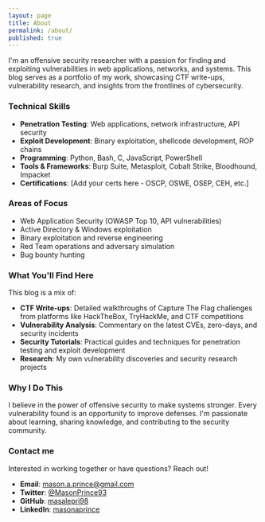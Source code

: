 ```yaml
---
layout: page
title: About
permalink: /about/
published: true
---
```


I'm an offensive security researcher with a passion for finding and exploiting vulnerabilities in web applications, networks, and systems. This blog serves as a portfolio of my work, showcasing CTF write-ups, vulnerability research, and insights from the frontlines of cybersecurity.

### Technical Skills

- **Penetration Testing**: Web applications, network infrastructure, API security
- **Exploit Development**: Binary exploitation, shellcode development, ROP chains
- **Programming**: Python, Bash, C, JavaScript, PowerShell
- **Tools & Frameworks**: Burp Suite, Metasploit, Cobalt Strike, Bloodhound, Impacket
- **Certifications**: [Add your certs here - OSCP, OSWE, OSEP, CEH, etc.]

### Areas of Focus

- Web Application Security (OWASP Top 10, API vulnerabilities)
- Active Directory & Windows exploitation
- Binary exploitation and reverse engineering
- Red Team operations and adversary simulation
- Bug bounty hunting

### What You'll Find Here

This blog is a mix of:
- **CTF Write-ups**: Detailed walkthroughs of Capture The Flag challenges from platforms like HackTheBox, TryHackMe, and CTF competitions
- **Vulnerability Analysis**: Commentary on the latest CVEs, zero-days, and security incidents
- **Security Tutorials**: Practical guides and techniques for penetration testing and exploit development
- **Research**: My own vulnerability discoveries and security research projects

### Why I Do This

I believe in the power of offensive security to make systems stronger. Every vulnerability found is an opportunity to improve defenses. I'm passionate about learning, sharing knowledge, and contributing to the security community.

### Contact me

Interested in working together or have questions? Reach out!

- **Email**: [mason.a.prince@gmail.com](mailto:mason.a.prince@gmail.com)
- **Twitter**: [@MasonPrince93](https://twitter.com/MasonPrince93)
- **GitHub**: [masalepri98](https://github.com/masalepri98)
- **LinkedIn**: [masonaprince](https://linkedin.com/in/masonaprince)
